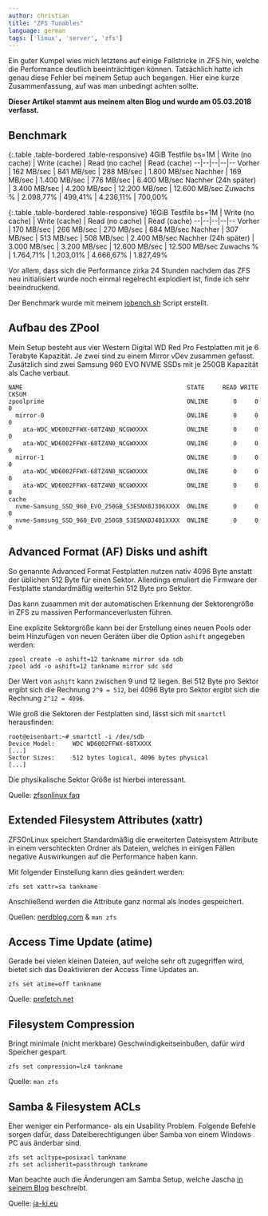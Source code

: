 ```yaml
---
author: christian
title: "ZFS Tunables"
language: german
tags: ['linux', 'server', 'zfs']
---
```


Ein guter Kumpel wies mich letztens auf einige Fallstricke in ZFS hin, welche die Performance
deutlich beeinträchtigen können. Tatsächlich hatte ich genau diese Fehler bei meinem Setup auch
begangen. Hier eine kurze Zusammenfassung, auf was man unbedingt achten sollte.

**Dieser Artikel stammt aus meinem alten Blog und wurde am 05.03.2018 verfasst.**

## Benchmark

{:.table .table-bordered .table-responsive}
4GiB Testfile bs=1M | Write (no cache) | Write (cache) | Read (no cache) | Read (cache)
--|--|--|--|--
Vorher | 162 MB/sec | 841 MB/sec | 288 MB/sec | 1.800 MB/sec
Nachher | 169 MB/sec | 1.400 MB/sec | 776 MB/sec | 6.400 MB/sec
Nachher (24h später) | 3.400 MB/sec | 4.200 MB/sec | 12.200 MB/sec | 12.600 MB/sec
Zuwachs % | 2.098,77% | 499,41% | 4.236,11% | 700,00%

{:.table .table-bordered .table-responsive}
16GiB Testfile bs=1M | Write (no cache) | Write (cache) | Read (no cache) | Read (cache)
--|--|--|--|--
Vorher | 170 MB/sec | 266 MB/sec | 270 MB/sec | 684 MB/sec
Nachher | 307 MB/sec | 513 MB/sec | 508 MB/sec | 2.400 MB/sec
Nachher (24h später) | 3.000 MB/sec | 3.200 MB/sec | 12.600 MB/sec | 12.500 MB/sec
Zuwachs % | 1.764,71% | 1.203,01% | 4.666,67% | 1.827,49%

Vor allem, dass sich die Performance zirka 24 Stunden nachdem
das ZFS neu initialisiert wurde noch einmal regelrecht explodiert
ist, finde ich sehr beeindruckend.

Der Benchmark wurde mit meinem [iobench.sh](https://github.com/perryflynn/iobench) Script erstellt.

## Aufbau des ZPool

Mein Setup besteht aus vier Western Digital WD Red Pro Festplatten
mit je 6 Terabyte Kapazität.
Je zwei sind zu einem Mirror vDev zusammen gefasst. Zusätzlich sind
zwei Samsung 960 EVO NVME SSDs mit je 250GB Kapazität als Cache
verbaut.

```
NAME                                              STATE     READ WRITE CKSUM
zpoolprime                                        ONLINE       0     0     0
  mirror-0                                        ONLINE       0     0     0
    ata-WDC_WD6002FFWX-68TZ4N0_NCGWXXXX           ONLINE       0     0     0
    ata-WDC_WD6002FFWX-68TZ4N0_NCGWXXXX           ONLINE       0     0     0
  mirror-1                                        ONLINE       0     0     0
    ata-WDC_WD6002FFWX-68TZ4N0_NCGWXXXX           ONLINE       0     0     0
    ata-WDC_WD6002FFWX-68TZ4N0_NCGWXXXX           ONLINE       0     0     0
cache
  nvme-Samsung_SSD_960_EVO_250GB_S3ESNX0J306XXXX  ONLINE       0     0     0
  nvme-Samsung_SSD_960_EVO_250GB_S3ESNX0J401XXXX  ONLINE       0     0     0
```

## Advanced Format (AF) Disks und ashift

So genannte Advanced Format Festplatten nutzen nativ 4096 Byte
anstatt der üblichen 512 Byte für einen Sektor. Allerdings
emuliert die Firmware der Festplatte standardmäßig weiterhin
512 Byte pro Sektor.

Das kann zusammen mit der automatischen Erkennung der Sektorengröße
in ZFS zu massiven Performanceverlusten führen.

Eine explizite Sektorgröße kann bei der Erstellung eines
neuen Pools oder beim Hinzufügen von neuen Geräten über die
Option `ashift` angegeben werden:

```
zpool create -o ashift=12 tankname mirror sda sdb
zpool add -o ashift=12 tankname mirror sdc sdd
```

Der Wert von `ashift` kann zwischen 9 und 12 liegen. Bei 512 Byte
pro Sektor ergibt sich die Rechnung `2^9 = 512`, bei 4096 Byte
pro Sektor ergibt sich die Rechnung `2^12 = 4096`.

Wie groß die Sektoren der Festplatten sind, lässt sich mit
`smartctl` herausfinden:

```
root@eisenbart:~# smartctl -i /dev/sdb
Device Model:     WDC WD6002FFWX-68TXXXX
[...]
Sector Sizes:     512 bytes logical, 4096 bytes physical
[...]
```

Die physikalische Sektor Größe ist hierbei interessant.

Quelle: [zfsonlinux faq](https://github.com/zfsonlinux/zfs/wiki/FAQ#advanced-format-disks)

## Extended Filesystem Attributes (xattr)

ZFSOnLinux speichert Standardmäßig die erweiterten Dateisystem
Attribute in einem verschteckten Ordner als Dateien, welches in
einigen Fällen negative Auswirkungen auf die Performance haben kann.

Mit folgender Einstellung kann dies geändert werden:

```
zfs set xattr=sa tankname
```

Anschließend werden die Attribute ganz normal als Inodes gespeichert.

Quellen: [nerdblog.com](http://www.nerdblog.com/2013/10/zfs-xattr-tuning-on-linux.html) & `man zfs`

## Access Time Update (atime)

Gerade bei vielen kleinen Dateien, auf welche sehr oft
zugegriffen wird, bietet sich das Deaktivieren der
Access Time Updates an.

```
zfs set atime=off tankname
```

Quelle: [prefetch.net](https://prefetch.net/blog/index.php/2006/07/25/disabling-access-time-atime-updates-on-zfs-file-system/)

## Filesystem Compression

Bringt minimale (nicht merkbare) Geschwindigkeitseinbußen, dafür wird Speicher gespart.

```
zfs set compression=lz4 tankname
```

Quelle: `man zfs`

## Samba & Filesystem ACLs

Eher weniger ein Performance- als ein Usability Problem.
Folgende Befehle sorgen dafür, dass Dateiberechtigungen über
Samba von einem Windows PC aus änderbar sind.

```
zfs set acltype=posixacl tankname
zfs set aclinherit=passthrough tankname
```

Man beachte auch die Änderungen am Samba Setup, welche Jascha
[in seinem Blog](https://www.ja-ki.eu/2016/09/19/gedaechtnisstuetze-acls-mit-zfs-on-linux-und-samba-4-5/)
beschreibt.

Quelle: [ja-ki.eu](https://www.ja-ki.eu/2016/09/19/gedaechtnisstuetze-acls-mit-zfs-on-linux-und-samba-4-5/)
